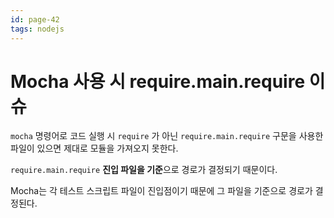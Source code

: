 ```yaml
---
id: page-42
tags: nodejs
---
```

# Mocha 사용 시 require.main.require 이슈

```mocha``` 명령어로 코드 실행 시 ```require``` 가 아닌 ```require.main.require``` 구문을 사용한 파일이 있으면 제대로 모듈을 가져오지 못한다.

```require.main.require``` **진입 파일을 기준**으로 경로가 결정되기 때문이다.

Mocha는 각 테스트 스크립트 파일이 진입점이기 때문에 그 파일을 기준으로 경로가 결정된다.
